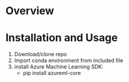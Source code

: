 # Overview

# Installation and Usage

1. Download/clone repo
2. Import conda environment from included file
3. install Azure Machine Learning SDK:
    - pip install azureml-core

